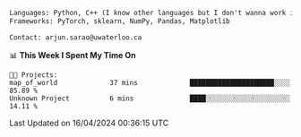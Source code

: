 ```txt
Languages: Python, C++ (I know other languages but I don't wanna work in em)
Frameworks: PyTorch, sklearn, NumPy, Pandas, Matplotlib

Contact: arjun.sarao@uwaterloo.ca
```

<!--START_SECTION:waka-->
📊 **This Week I Spent My Time On** 

```text
🐱‍💻 Projects: 
map_of_world             37 mins             █████████████████████░░░░   85.89 % 
Unknown Project          6 mins              ████░░░░░░░░░░░░░░░░░░░░░   14.11 % 
```


 Last Updated on 16/04/2024 00:36:15 UTC
<!--END_SECTION:waka-->
